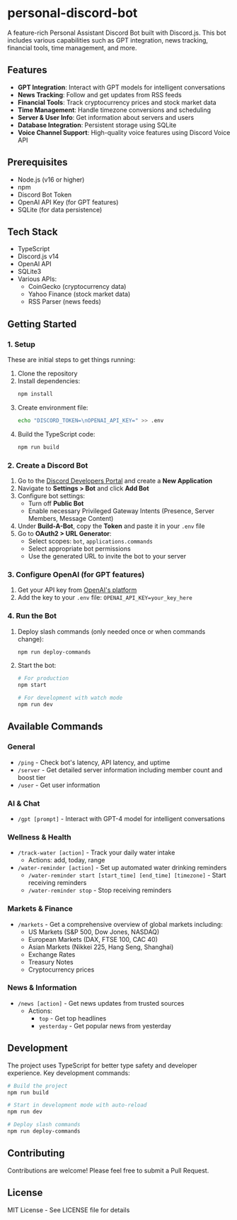 # personal-discord-bot

A feature-rich Personal Assistant Discord Bot built with Discord.js. This bot includes various capabilities such as GPT integration, news tracking, financial tools, time management, and more.

## Features

- **GPT Integration**: Interact with GPT models for intelligent conversations
- **News Tracking**: Follow and get updates from RSS feeds
- **Financial Tools**: Track cryptocurrency prices and stock market data
- **Time Management**: Handle timezone conversions and scheduling
- **Server & User Info**: Get information about servers and users
- **Database Integration**: Persistent storage using SQLite
- **Voice Channel Support**: High-quality voice features using Discord Voice API

## Prerequisites

- Node.js (v16 or higher)
- npm
- Discord Bot Token
- OpenAI API Key (for GPT features)
- SQLite (for data persistence)

## Tech Stack

- TypeScript
- Discord.js v14
- OpenAI API
- SQLite3
- Various APIs:
  - CoinGecko (cryptocurrency data)
  - Yahoo Finance (stock market data)
  - RSS Parser (news feeds)

## Getting Started

### 1. Setup

These are initial steps to get things running:

1. Clone the repository
2. Install dependencies:
   ```bash
   npm install
   ```
3. Create environment file:
   ```bash
   echo "DISCORD_TOKEN=\nOPENAI_API_KEY=" >> .env
   ```
4. Build the TypeScript code:
   ```bash
   npm run build
   ```

### 2. Create a Discord Bot

1. Go to the [Discord Developers Portal](https://discord.com/developers/applications) and create a **New Application**
2. Navigate to **Settings > Bot** and click **Add Bot**
3. Configure bot settings:
   - Turn off **Public Bot**
   - Enable necessary Privileged Gateway Intents (Presence, Server Members, Message Content)
4. Under **Build-A-Bot**, copy the **Token** and paste it in your `.env` file
5. Go to **OAuth2 > URL Generator**:
   - Select scopes: `bot`, `applications.commands`
   - Select appropriate bot permissions
   - Use the generated URL to invite the bot to your server

### 3. Configure OpenAI (for GPT features)

1. Get your API key from [OpenAI's platform](https://platform.openai.com/)
2. Add the key to your `.env` file: `OPENAI_API_KEY=your_key_here`

### 4. Run the Bot

1. Deploy slash commands (only needed once or when commands change):

   ```bash
   npm run deploy-commands
   ```

2. Start the bot:

   ```bash
   # For production
   npm start

   # For development with watch mode
   npm run dev
   ```

## Available Commands

### General

- `/ping` - Check bot's latency, API latency, and uptime
- `/server` - Get detailed server information including member count and boost tier
- `/user` - Get user information

### AI & Chat

- `/gpt [prompt]` - Interact with GPT-4 model for intelligent conversations

### Wellness & Health

- `/track-water [action]` - Track your daily water intake
  - Actions: add, today, range
- `/water-reminder [action]` - Set up automated water drinking reminders
  - `/water-reminder start [start_time] [end_time] [timezone]` - Start receiving reminders
  - `/water-reminder stop` - Stop receiving reminders

### Markets & Finance

- `/markets` - Get a comprehensive overview of global markets including:
  - US Markets (S&P 500, Dow Jones, NASDAQ)
  - European Markets (DAX, FTSE 100, CAC 40)
  - Asian Markets (Nikkei 225, Hang Seng, Shanghai)
  - Exchange Rates
  - Treasury Notes
  - Cryptocurrency prices

### News & Information

- `/news [action]` - Get news updates from trusted sources
  - Actions:
    - `top` - Get top headlines
    - `yesterday` - Get popular news from yesterday

## Development

The project uses TypeScript for better type safety and developer experience. Key development commands:

```bash
# Build the project
npm run build

# Start in development mode with auto-reload
npm run dev

# Deploy slash commands
npm run deploy-commands
```

## Contributing

Contributions are welcome! Please feel free to submit a Pull Request.

## License

MIT License - See LICENSE file for details
